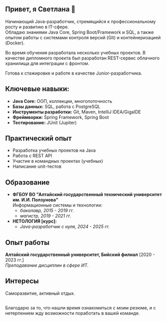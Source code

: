 ## Привет, я Светлана 👋
Начинающий Java-разработчик, стремящийся к профессиональному росту и развитию в IT-сфере.   
Обладаю знаниями Java Core, Spring Boot/Framework и SQL, а также опытом работы с системами контроля версий (Git) и контейнеризацией (Docker).

Во время обучения разработала несколько учебных проектов. В качестве дипломного проекта был разработан REST-сервис облачного хранилища для интеграции с фронтом.    

Готова к стажировке и работе в качестве Junior-разработчика. 

## Ключевые навыки:
- __Java Core:__ ООП, коллекции, многопоточность
- __Базы данных:__ SQL, работа с PostgreSQL
- __Инструменты разработки:__ Git, Maven, IntelliJ IDEA/GigaIDE
- __Фреймворки:__ Spring Framework, Spring Boot
- __Тестирование:__ JUnit (Jupiter)

## Практический опыт
- Разработка учебных проектов на Java
- Работа с REST API
- Участие в командных проектах (учебных)
- Написание unit-тестов

## Образование
- __ФГБОУ ВО "Алтайский государственный технический университет им. И.И. Ползунова"__  
   Информационные системы и технологии:
  - _бакалавр, 2015 - 2019 гг._
  - _магистр, 2019 - 2021 гг._
-  __НЕТОЛОГИЯ [курс]:__
      - _Java-разработчик с нуля, 2024 - 2025 гг._

## Опыт работы
__Алтайский государственный университет, Бийский филиал__ [2020 - 2023 гг.]  
_Преподавание дисциплин в сфере ИТ._

## Интересы
Саморазвитие, активный отдых.
##   
Благодарю за то, что нашли время ознакомиться с моим резюме, и с нетерпением жду возможности поработать в вашей команде.
